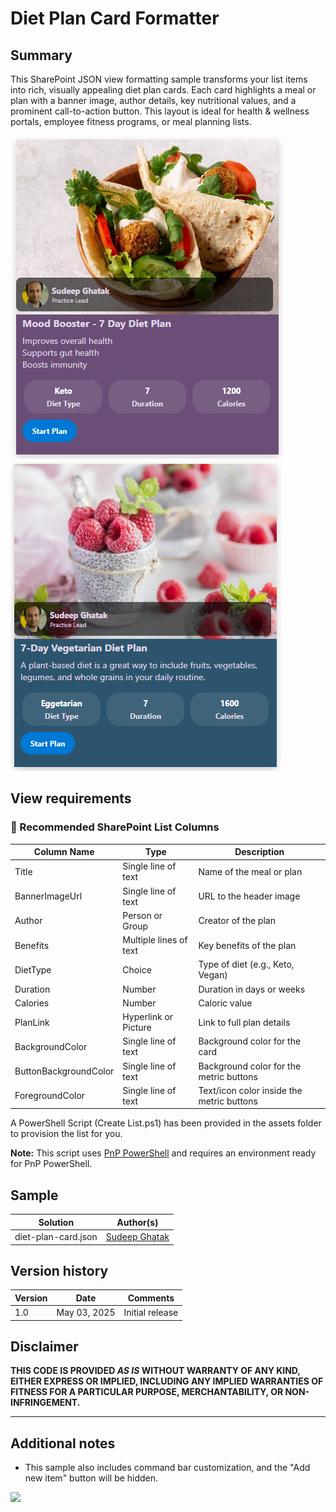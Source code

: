 # Diet Plan Card Formatter

## Summary

This SharePoint JSON view formatting sample transforms your list items into rich, visually appealing diet plan cards. Each card highlights a meal or plan with a banner image, author details, key nutritional values, and a prominent call-to-action button.
This layout is ideal for health & wellness portals, employee fitness programs, or meal planning lists.

![screenshot of the sample](./assets/screenshot.png)
![screenshot of the sample](./assets/sample2.png)

## View requirements

### 📝 Recommended SharePoint List Columns

| Column Name           | Type                   | Description                               |
| --------------------- | ---------------------- | ----------------------------------------- |
| Title                 | Single line of text    | Name of the meal or plan                  |
| BannerImageUrl        | Single line of text    | URL to the header image                   |
| Author                | Person or Group        | Creator of the plan                       |
| Benefits              | Multiple lines of text | Key benefits of the plan                  |
| DietType              | Choice                 | Type of diet (e.g., Keto, Vegan)          |
| Duration              | Number                 | Duration in days or weeks                 |
| Calories              | Number                 | Caloric value                             |
| PlanLink              | Hyperlink or Picture   | Link to full plan details                 |
| BackgroundColor       | Single line of text    | Background color for the card             |
| ButtonBackgroundColor | Single line of text    | Background color for the metric buttons   |
| ForegroundColor       | Single line of text    | Text/icon color inside the metric buttons |


A PowerShell Script (Create List.ps1) has been provided in the assets folder to provision the list for you.

**Note:** This script uses [PnP PowerShell](https://pnp.github.io/powershell/) and requires an environment ready for PnP PowerShell.

## Sample

Solution|Author(s)
--------|---------
diet-plan-card.json | [Sudeep Ghatak](https://github.com/sudeepghatak)

## Version history

Version|Date|Comments
-------|----|--------
1.0|May 03, 2025|Initial release

## Disclaimer
**THIS CODE IS PROVIDED *AS IS* WITHOUT WARRANTY OF ANY KIND, EITHER EXPRESS OR IMPLIED, INCLUDING ANY IMPLIED WARRANTIES OF FITNESS FOR A PARTICULAR PURPOSE, MERCHANTABILITY, OR NON-INFRINGEMENT.**

---

## Additional notes

- This sample also includes command bar customization, and the "Add new item" button will be hidden.

<img src="https://pnptelemetry.azurewebsites.net/list-formatting/view-samples/diet-plan-card" />
